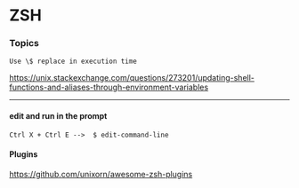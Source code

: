 # ZSH

### Topics

```
Use \$ replace in execution time
```

https://unix.stackexchange.com/questions/273201/updating-shell-functions-and-aliases-through-environment-variables

---

#### edit and run in the prompt
` Ctrl X + Ctrl E -->  $ edit-command-line `

#### Plugins

https://github.com/unixorn/awesome-zsh-plugins
